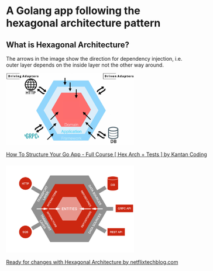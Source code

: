 # A Golang app following the hexagonal architecture pattern


## What is Hexagonal Architecture?


The arrows in the image show the direction for dependency injection, i.e. outer layer depends on the inside layer not the other way around.

<div style="display:flex; flex-wrap: wrap; gap: 8px">
<a href="https://www.youtube.com/watch?v=MpFog2kZsHk">
    <img src="documentation-assets/hex.png" width=350px/>
    <p style="max-width:350pxpx; white-space: nowrap;overflow: hidden; text-overflow: ellipsis;">How To Structure Your Go App - Full Course [ Hex Arch + Tests ] by 
Kantan Coding</p>
</a>


<a href="https://netflixtechblog.com/ready-for-changes-with-hexagonal-architecture-b315ec967749">
    <img src="documentation-assets/hex-detailed.png" width=350px/>
    <p style="max-width:350pxpx; white-space: nowrap;overflow: hidden; text-overflow: ellipsis;">Ready for changes with Hexagonal Architecture by netflixtechblog.com</p>
</a>
</div>
